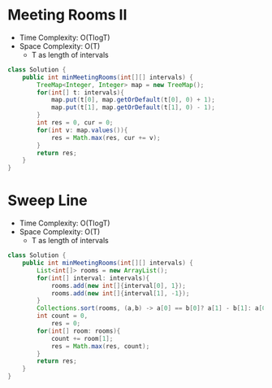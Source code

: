# Meeting Rooms II

- Time Complexity: O(TlogT)
- Space Complexity: O(T)
  - T as length of intervals

```java
class Solution {
    public int minMeetingRooms(int[][] intervals) {
        TreeMap<Integer, Integer> map = new TreeMap();
        for(int[] t: intervals){
            map.put(t[0], map.getOrDefault(t[0], 0) + 1);
            map.put(t[1], map.getOrDefault(t[1], 0) - 1);
        }
        int res = 0, cur = 0;
        for(int v: map.values()){
            res = Math.max(res, cur += v);
        }
        return res;
    }
}
```

# Sweep Line

- Time Complexity: O(TlogT)
- Space Complexity: O(T)
  - T as length of intervals

```java
class Solution {
    public int minMeetingRooms(int[][] intervals) {
        List<int[]> rooms = new ArrayList();
        for(int[] interval: intervals){
            rooms.add(new int[]{interval[0], 1});
            rooms.add(new int[]{interval[1], -1});
        }
        Collections.sort(rooms, (a,b) -> a[0] == b[0]? a[1] - b[1]: a[0] - b[0]);
        int count = 0,
            res = 0;
        for(int[] room: rooms){
            count += room[1];
            res = Math.max(res, count);
        }
        return res;
    }
}
```
